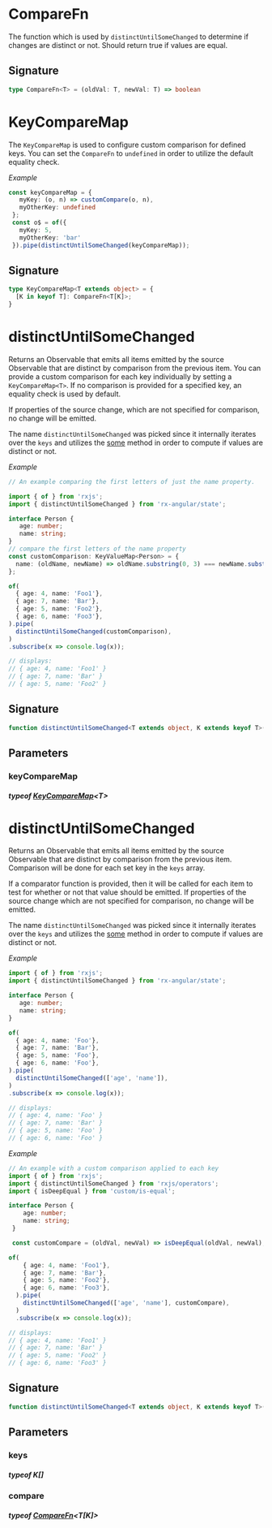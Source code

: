 # CompareFnThe function which is used by `distinctUntilSomeChanged` to determine if changes are distinct or not.Should return true if values are equal.## Signature```TypeScripttype CompareFn<T> = (oldVal: T, newVal: T) => boolean```# KeyCompareMapThe `KeyCompareMap` is used to configure custom comparison for defined keys. You can set the `CompareFn` to`undefined` in order to utilize the default equality check._Example_```TypeScriptconst keyCompareMap = {   myKey: (o, n) => customCompare(o, n),   myOtherKey: undefined }; const o$ = of({   myKey: 5,   myOtherKey: 'bar' }).pipe(distinctUntilSomeChanged(keyCompareMap));```## Signature```TypeScripttype KeyCompareMap<T extends object> = {  [K in keyof T]: CompareFn<T[K]>;}```# distinctUntilSomeChangedReturns an Observable that emits all items emitted by the source Observable that are distinct by comparison fromthe previous item. You can provide a custom comparison for each key individually by setting a `KeyCompareMap<T>`.If no comparison is provided for a specified key, an equality check is used by default.If properties of the source change, which are not specified for comparison, no change will be emitted.The name `distinctUntilSomeChanged` was picked since it internally iterates over the `keys` and utilizes the[some](https://developer.mozilla.org/de/docs/Web/JavaScript/Reference/Global_Objects/Array/some) method in order tocompute if values are distinct or not._Example_```TypeScript// An example comparing the first letters of just the name property.import { of } from 'rxjs';import { distinctUntilSomeChanged } from 'rx-angular/state';interface Person {   age: number;   name: string;}// compare the first letters of the name propertyconst customComparison: KeyValueMap<Person> = {  name: (oldName, newName) => oldName.substring(0, 3) === newName.substring(0, 3)};of(  { age: 4, name: 'Foo1'},  { age: 7, name: 'Bar'},  { age: 5, name: 'Foo2'},  { age: 6, name: 'Foo3'},).pipe(  distinctUntilSomeChanged(customComparison),).subscribe(x => console.log(x));// displays:// { age: 4, name: 'Foo1' }// { age: 7, name: 'Bar' }// { age: 5, name: 'Foo2' }```## Signature```TypeScriptfunction distinctUntilSomeChanged<T extends object, K extends keyof T>(keyCompareMap: KeyCompareMap<T>): MonoTypeOperatorFunction<T>```## Parameters### keyCompareMap##### typeof <a href='/docs/generated/operators/distinct-until-some-changed#keycomparemap'>KeyCompareMap</a>&#60;T&#62;# distinctUntilSomeChangedReturns an Observable that emits all items emitted by the source Observable that are distinct by comparison fromthe previous item. Comparison will be done for each set key in the `keys` array.If a comparator function is provided, then it will be called for each item to test for whether or not that value should be emitted.If properties of the source change which are not specified for comparison, no change will be emitted.The name `distinctUntilSomeChanged` was picked since it internally iterates over the `keys` and utilizes the[some](https://developer.mozilla.org/de/docs/Web/JavaScript/Reference/Global_Objects/Array/some) method in order tocompute if values are distinct or not._Example_```TypeScriptimport { of } from 'rxjs';import { distinctUntilSomeChanged } from 'rx-angular/state';interface Person {   age: number;   name: string;}of(  { age: 4, name: 'Foo'},  { age: 7, name: 'Bar'},  { age: 5, name: 'Foo'},  { age: 6, name: 'Foo'},).pipe(  distinctUntilSomeChanged(['age', 'name']),).subscribe(x => console.log(x));// displays:// { age: 4, name: 'Foo' }// { age: 7, name: 'Bar' }// { age: 5, name: 'Foo' }// { age: 6, name: 'Foo' }```_Example_```TypeScript// An example with a custom comparison applied to each keyimport { of } from 'rxjs';import { distinctUntilSomeChanged } from 'rxjs/operators';import { isDeepEqual } from 'custom/is-equal';interface Person {    age: number;    name: string; } const customCompare = (oldVal, newVal) => isDeepEqual(oldVal, newVal);of(    { age: 4, name: 'Foo1'},    { age: 7, name: 'Bar'},    { age: 5, name: 'Foo2'},    { age: 6, name: 'Foo3'},  ).pipe(    distinctUntilSomeChanged(['age', 'name'], customCompare),  )  .subscribe(x => console.log(x));// displays:// { age: 4, name: 'Foo1' }// { age: 7, name: 'Bar' }// { age: 5, name: 'Foo2' }// { age: 6, name: 'Foo3' }```## Signature```TypeScriptfunction distinctUntilSomeChanged<T extends object, K extends keyof T>(keys: K[], compare?: CompareFn<T[K]>): MonoTypeOperatorFunction<T>```## Parameters### keys##### typeof K[]### compare##### typeof <a href='/docs/generated/operators/distinct-until-some-changed#comparefn'>CompareFn</a>&#60;T[K]&#62;